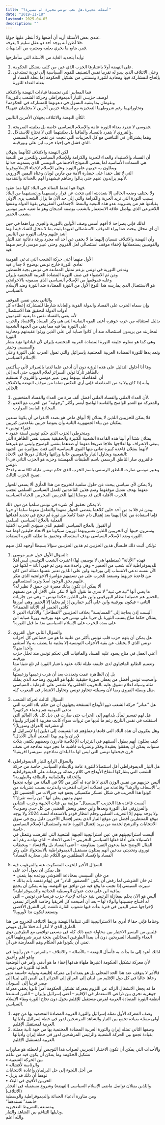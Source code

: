 ```yaml
---
title: "أسئلة محيرة،هل نخب تونس مخيرة ام مسيرة؟"
date: "2019-11-18"
lastmod: 2025-04-05
description: ""
---
```

عندي بعض الأسئلة أريد أن أضعها ولا أنتظر عليها جوابا.  
فلا أظن أنه يوجد أحد ذو عقل سليم لا يعرفه.  
فمن يتابع ما يجري يعلمه ويعتبره من البديهيات.

وأبدأ بتحديد الغاية من الأسئلة التي سأطرحها:  
1. على النهضة أولا باعتبارها الحزب الذي عين من كلف بتشكل الحكومة.  
2. وعلى الائتلاف الذي يبدو له تقريبا نفس التصنيف للقوى السياسية إلى ثورية تستدعى بإلحاح للمشاركة فيها ومعادية للثورة وتستثنى من تشكيل الحكومة إما بتعلة الفساد أو بتعلة العداء للثورة.

فما المعايير التي تعتمدها قيادات النهضة والائتلاف  
لوصف حزيبـي التيار الديموقراطي وحركة الشعب بالثورية؟  
وتقومان بما يشبه التسول في دعوتهما للمشاركة في الحكومة؟  
وتحاورانهما رغم شروطهما التعجيزية مع استثناء حزبين آخرين لا يختلفان عنهما؟

لكأن النهضة والائتلاف يجهلان الأمرين التاليين:  
1. فموسي لا تتفرد بعداء الثورة عامة والإسلام السياسي خاصة بل بعلنيته الصريحة.  
2. والقروي لا يتفرد بالفساد والمافيا بل بعلنيتهما التي لا تحتاج للاستدلال.  
وهما يشتركان في التنافس مع كل الحزيبات التي نتجت عن تفجر حزب السبسي الذي فشل في إحياء حزب ابن علي وبورقيبة.

لكن النهضة والائتلاف لكأنهما يجهلان  
أن الفساد والاستبداد والعداء للحرية والكرامة وللإسلام السياسي وللتحرر من التبعية  
هي السمات الأساسية لما يسمى النموذج الاجتماعي التونسي الذي يسمونه حداثيا  
ويعللون به حربهم على الثورة وعلى الإسلام لإخفاء الإسلاموفوبيا  
التي لا تقل حقدا على حضارة الأمة من مارين لوبان وعتاة اليمين الأوروبي  
لأنهم يزايدون عنهم حتى ينالوا رضاهم فيشهدوا لهم بالحداثة والتقدمية.

فهذا هو النمط السائد في البلاد كلها منذ عقود.  
ولا يختلف وضعه الحالي إلا بتعدديته التي نتجت عن فرار رئيسيهما ورئيستيهما من البلاد بسبب الثورة التي تريد الحرية والكرامة والتي إلى حد الآن ما يزال الشعب يرى الأولى بقيادتها هم من يعتبرونه عدو هذه التبعية والنمط الاجتماعي المفروض بقوة الدولة وعنفها اللاشرعي الذي يواصل علاقة الاستعمار بالشعب بوصفه انديجان وهو ما تعنيه عبير موسى بشعب الحمير.

لذلك فإني بصراحة لا أفهم أسس وصف الأولين بالثورية والجري وراءهما في حين  
أن أي محلل يبحث عما وراء الموقف الاستئصالي لديهما يثبت بما لا مجال للشك فيه أنهما أشد عليهم وعلى الثورة من الثانيين  
وأن النهضة والائتلاف تنسبان إليهما ما لا يخفى عن أحد أنه مجرد ورقة دعائية عند التيار والقوميين يستعملانها لإخفاء موقف استئصالي لعل القروي وحتى عبير موسى أرحم منهما فيه.

الأول منهما أعنى حركة الشعب التي تدعي القومية  
تعادي الثورة خارج تونس بوضوح لا جدال فيه  
وتدعي الثورية في تونس بزعم تمثيل الممانعة في تونس بجبة فلسطين  
ومن ثم الانضواء في صف الثورة المضادة العربية المحتمية بإيران  
وعليه فموقفها من الإسلام السياسي الذي يصفونه بالاخوانجي  
هو الاستئصال الذي يمارسه هذا النوع الأول من الثورة المضادة ضد الثورة وضد الإسلام السياسي.

والثاني يعني نفس الموقف  
وإن سماه الحرب على الفساد والدولة القوية والعادلة شارطا للمشاركة إعطاءه كل أدوات الدولة لتحقيق هذا الاستئصال  
لأنه يعني بالفساد نفس ما يعنيه القوميون  
بدليل استثنائه من حربه جوهره أعني القوة النقابية التي هي وكر الفساد والافساد والحرب على الثورة بما فيه مما بقي من الجبهة الشعبية  
لمحاربته من يريدون استئصاله منذ أن كانوا صبابة ابن علي الذين ورثوا عقيدتهم ومحاربة الثورة  
وهي كما هو معلوم حليفة الثورة المضادة العربية المحتمية بإيران لأن قياداتها تؤيد بشار والسيسي وحفتر  
وتمد يدها للثورة المضادة العربية المحتمية بإسرائيل والتي تمول الحرب على الثورة وعلى الإسلام السياسي.

وها أنا أحاول التدليل على هذه الرؤية دون أن أدعي علما لدنيا بالسرائر لأني سأكتفي بالظاهر تاركا تولي السرائر لعلام الغيوب حتى أنبه إلى  
أن المفاضلة ببينهما وبين عبير موسي والقروي لا تستقيم  
وأنه إذا كان ولا بد من المفاضلة فإني أرى العكس تماما من موقف النهضة والائتلاف الحالي:  
1. لأن العداء العلني والفساد العلني أفضل ألف مرة من العداء والفساد المتخفيين.  
2. والمعركة مع العدو الواضح والفاسد الواضح أيسر وأكثر “رجولية” من الحرب مع العدو المخادع الفاسد الموارب.

فلا يمكن للحزيبين اللذين لا يمثلان إلا أبواق ماض هو بصدد الانقراض أن يكونا سندين يمكنان من بناء الجمهورية الثانية وأن يعوضا حزبين بقاعدتين كبريين  
• فقراء تونس  
• ومنخرطي الحزب الذي حكم تونس لستة عقود  
يمثلان شئنا أم أبينا هذه القاعدة الشعبية الكبيرة والحقيقية بسبب نفس الظاهرة التي ينبغي الاعتراف بها لعلاجها علاجا صريحا معهما أو ضدهما بنفس الوضوح وليس مع غيرهما لأنهما يمثلان قاعدة كبيرة تعاني منها القوى السياسية التي فتت بمؤامرة من الجبهة الشعبية ويحاول التيار والقوميين حاليا وراثتها واحتلال دورها في الاتحاد:  
1-فالقروي صار الناطق الرسمي باسم الطبقات المهمشة وحزبه هو الحزب الثاني في تونس.  
2-وعبير موسى صارت الناطق الرسمي باسم الحزب الذي حكم تونس طيلة 60 سنة وقد تصبح الحزب الثالث.

ولا يمكن لأي سياسي يبحث عن حلول سلمية للخروج من هذا المأزق ألا يسعى للحوار معهما بهدف تعديل موقفهما وضم هذين القاعدتين للعمل السياسي السلمي لتجنب الحرب الأهلية التي قد يوصلنا إليها الحزيبين المخربين للحياة السياسية.

لا يمكن تحقيق أي شيء في تونس سلميا من دون ذلك.  
ومن ثم فلا بد من أحد حلين كلاهما يقتضي الحوار معهما والتعامل معهما سلما أو حربا.  
فإما استعادة من لجأ إليهما بعد إهمال دام عقدا كاملا من ثورة لم تنجح في تحديد أهدافها الفعلية بالعلاج السياسي السلمي  
أو القبول بالعلاج السياسي العقيم الذي سيؤدي الحرب الاهلية  
وسترون حينها أن الحزيبين اللذين تعتبرونهما ثوريين سيكونا مع الاتحاد حليفين لهما ضد الثورة وضد الإسلام السياسي بهدف استئصاله وتحقيق ما تطلبه الثورة المضادة.

ولكي أثبت ذلك فلنسأل هذين الحزبين ثم هذين الحزيبين سؤالا بسيطا أوجهه لكل منهم:

1. السؤال الأول حول عبير موسي:  
فهذه “الأتانة” (بمنطقها هي لا بوصفي لها) اعتبرت الشعب التونسي ليس أهلا للديموقراطية لأنه شعب من الحمير – وهي واحدة منه ومن ثم فهي أتانة – لكنها في الآن نفسه تدعي الانتساب إلى بورقيبة وابن علي اللذين تعتبر نفسها ممثلة لمن كان من قاعدة حزبهما وتستعد للحرب على من تسميهم مؤامرة الاخوانجية الذي تنكر عليهم بحق الوجود أصلا وتريد استئصالهم.  
ألا يمكن أن تكون بذلك معبرة عن حمق لا نظير له؟  
ما يعني أنها “نية في ثنية” لا تدري ما تقول لأنها لا تنكر على الأقل أن من تصفهم بالحمير هم حصيلة النظام البورقيبي وابن علي اللذين حكما تونس – وهي من جاريات الثاني – فيكون بورقيبة وابن علي أكبر حمارين إذ لم يخلفا إلا الحمير وهي أبرزها كأنثى الحمير أي الأتانة الحمقاء؟  
أليست إذن بحاجة إلى “المسايسة” بخلاف الحزيبين “الفطاحل” والأذكياء الذين لا يمثلان حكما ضاع بسبب الثورة بل حربا على تونس في عهد بورقيبة وورثا صبابة ابن علي بعده للحرب على الإسلام السياسي منذ ما قبل الثورة؟

2. والسؤال الثاني حول القروي  
هل يمكن أن يتهم حزب قلب تونس بأكثر من علنية ما هو من خصائص كل احزاب تونس الذي لا يختلف عن بقية الأحزاب التونسية إلا بعلنية ما يتصف به ولا أستثني واحدا منها؟  
أعني العمل في مناخ يسود عليه الفساد والمافيات التي تحكم تونس منذ تحلل حزب بورقيبة  
وتعميم الطابع المافياوي لدى خليفته طيلة ثلاثة عقود باعتبار الثورة لم تلغ شيئا مما ترك  
بل إن الظاهرة عمت وتعددت بعد أن هرب زعيمها وزعيمتها  
وأصحبت تونس أفضل من يعطي صورة حقيقية عليها هو القروي وصاحبه الذي يملك مثله وسيلة اعلام تتفوق عليه بالتخريب الخلقي ولا تقتصر على التوظيف السياسي مثل وسيلة القروي ربما لأن وسيلته تتجاوز تونس وتحاول الانتشار في المغرب كله.

3. السؤال الثالث لحركة الشعب  
هل “عناتر” حركة الشعب ذوو الأوداج المنتفخة يجهلون أن من حكم بلاد العرب التي تدعي القومية هم زعماء حركتهم؟  
هل لهم تفسير لمآل بلدانهم إلى الخراب حتى صارت في ذيل كل بلاد العالم التي استقلت في نفس التاريخ رغم ما لديها من ثروات سواء كانت مغربية (الجزائر وليبيا) أو مشرقية (العراق وسوريا)؟  
وهل ينكرون أن هذه البلاد التي قادها زعماؤهم قد انقسمت إلى ذيلين إما لإسرائيل أو لإيران وأنهم بهذا المعنى أذيال الأذيال؟  
كيف يعللون أنهم بطول ألسنتهم في الثرثرات الإعلامية قادرون وبعضهم يكتفي بثلاث سنوات يمكن أن يحققوا بعقيدة وفكر وعنتريات فاشية ما عجز دونه نماذجه في نصف قرن فيجعلوا تونس التي ليس لها ما لبلدان نماذجهم سويسرا افريقيا؟

4. والسؤال الرابع للتيار الديموقراطي  
هل التيار الديموقراطي أقل استئصالا للثورة عامة وللإسلام السياسي خاصة من حركة الشعب التي يشاركها انتفاخ الأوداج في كلام زعمائه وزعيماته على الديموقراطية والحداثة والعلمانية والنظافة والطهرية؟  
أليس حزيبهم من نفس الوزن الذي لا قاعدة له أكثر من 99 في المائة من نوابه نجحوا بـ”الإسعاف والرشا” وقاعدته من فضلات أحزاب انفجرت واندثرت بسبب عنتريات من كونوا هذا الحزيب في شكل عسكر مكسيكي يجمع فيه جنرالات من الجنسين كل منهم ومنهن يظن أنها “من رأسه تقرع”؟  
أليست قاعدة هذا الحزيب “البيسيفال” مؤلفة من فتات الجبهة وحزب الشابي والمرزوقي قبل الثورة وبعدها وابن جعفر وبعض الغضبى من كل حدي وصوب؟  
ولا يوحد بينهم إلا التعريف السلبي وحلم انتظار قودو بالاستعداد لسنة 2024 ولا يوجد موقع للمنتظرين أفضل من موقع النبار الذي يعتبر إفشال الآخرين دليل ربح في سوق الانتخابات والترشح لخدمة من يريد إفشال الثورة عامة واستئصال الإسلام السياسي خاصة .  
أليست استراتيجيتهم هي عين استراتيجية الجبهة الشعبية التي انقرضت وتتمثل في الاستيلاء على أداة فعلها السياسي التخريبي – أعني الاتحاد – الذي تهادنه رغم أنه المثال الاوضح عما يدعون التفرد بمقاومته – أعني الفساد بل والافساد – وبخطاب ثوروي وتحديثي مدعين أنهم يمثلون مستقبل الديموقراطية بالاستحواذ على وكر الفساد والإفساد المطلقين مع الكلام على محاربة الفساد؟

5. السؤال الأخير للحزب المسكوت عنه والمرغوب فيه.  
هل يمكن ان يعول أحد على  
• من خان السبسي بمخادعة الغنوشي ووعده بما يتمنى  
• ثم خان الغنوشي لما رفض أن يكون “العصفور النادر” في إيهام نفسه بأنه بذلك سيرث السبسي إذا تجنب ما وقع فيه من توافق مع النهضة، وبأنه يمكن أن يجمع بمافية ابن علي تحت عنوان الوسطية الحداثية والديموقراطية؟  
أليس هو الآن يحلم بمغازلة الرئيس بنية خداعه لإحياء حزب فرنسا في تونس – التي له أفنتاج جنسيتها والولاء لها – بعد أن أصبحت كل افريقيا وخاصة الجزائر تسعى لإخراجها صفر اليدين في فترة بدأت فيها شعوب القارة تلتفت إلى الشرق الأقصى وتستعد لتكون ندا لأوروبا؟

وختاما فإني حقا لا أدري ما الاستراتيجية التي تتبناها النهضة وربما الائتلاف للخروج من هذا المازق الذي لا أنكر أنه فعلا مآزق عويص.  
فليس من اليسير الاختيار بين محاولة جمع ذلك كله في مسعى توافقي مع الطرفين ذوي العداء والفساد الصريحين دون أن يمدا الطرفين المخاتلين بحجة تبرير شروطهما التي تعني أن يكونوا هم الحكام وهم المعارضة في آن.

لذلك أعود إلى ما بدأت به فأسأل النهضة – بالأصالة – والائتلاف – بالعرض – عن رأيهما في ماهو أهم وأعمق  
لأن معركة تشكيل الحكومة اعتبرها ملهاة هدفها إخفاء ما هو أدهى وأمر في الوضعية الحالية للثورة في تونس.  
فالأمر لا يتوقف عند هذا الحد المحلي بل هو يتعداه إلى معركة إقليمية ودولية حاسمة تدور رحاها حاليا في كل دول الإقليم من لبنان إلى العراق إلى الجزائر إلى اليمن إلى ليبيا إلى مصر قريبا إلى السودان  
ما قد يجعل الانشغال الزائد عن اللزوم بمعركة تشكيل الحكومة أمرا ثانويا يخفي معركة جوهرية تجري بين ذراعي الاستعمار في الإقليم – أعني إسرائيل وإيران – اللتين استتبعتا أنظمة الثورة المضادة العربية لفرض مستقبل للإقليم يحول دون نجاح الثورة وبقاء الإسلام السياسي.  
1. وصف المعركة الأول تمثله إسرائيل والثورة العربية المضادة المحتمية بها من جهة أولى ممثلة بقيادة تجمع بين التيار والشاهد المرشحين لدور في خطة إسرائيل وأذيالها العربية لمستقبل الإقليم.  
2. وصفها الثاني تمثله إيران والثورة العربية المضادة المحتمية بها من جهة ثانية ممثلة بقيادة تجمع بين الحركة الشعبية والرئيس المرشحين لدور في خطة إيران وأذيالها العربية لمستقبل الإقليم.

والأحداث التي يمكن أن تكون الاختبار التجريبي لصواب هذا التوجس أو لخطئه هو مناورات تشكيل الحكومة وما يمكن أن يكون فيه من تناغم  
• بين الحركة الشعبية  
• والرئاسة لأفشاله  
من أجل اللجوء إلى حل البرلمان وإعادة الانتخابات  
• توهما أن ذلك قد يزيل  
• الحزبين الأقوى في البلاد  
واللذين يمثلان تواصل ماضي الإسلام السياسي (النهضة) وشروع مستقبله في التجذر (الائتلاف)  
ومن مناورة أدعياء الحداثة والديموقراطية والوسطية  
“خانسة” تسندهما  
ومتمنعة بالشروط التعجيزية  
ودليلها التناغم بين الشاهد والتيار.  
والله أعلم.

###
